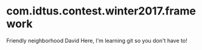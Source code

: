 # com.idtus.contest.winter2017.framework
Friendly neighborhood David Here, I'm learning git
so you don't have to!